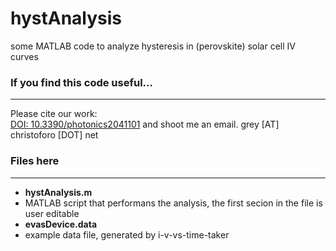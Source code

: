 hystAnalysis
=================

some MATLAB code to analyze hysteresis in (perovskite) solar cell IV curves

### If you find this code useful...
---
Please cite our work:  
[DOI: 10.3390/photonics2041101](http://www.mdpi.com/2304-6732/2/4/1101/htm) 
and shoot me an email. grey [AT] christoforo [DOT] net

### Files here
---
- __hystAnalysis.m__
 - MATLAB script that performans the analysis, the first secion in the file is user editable
- __evasDevice.data__
 - example data file, generated by i-v-vs-time-taker


